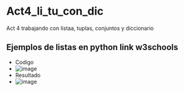 # Act4_li_tu_con_dic
Act 4 trabajando con listaa, tuplas, conjuntos y diccionario
## Ejemplos de listas en python  link w3schools
- Codigo
- ![image](https://github.com/user-attachments/assets/d37295d5-b846-4266-b8f8-c7619c4521b5)
- Resultado
- ![image](https://github.com/user-attachments/assets/923d76ca-3f5e-4101-af9c-0623fe279a05)
